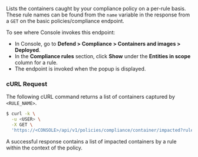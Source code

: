 Lists the containers caught by your compliance policy on a per-rule basis.
These rule names can be found from the `name` variable in the response from a `GET` on the basic policies/compliance endpoint.

To see where Console invokes this endpoint:

* In Console, go to **Defend > Compliance > Containers and images > Deployed**.
* In the **Compliance rules** section, click **Show** under the **Entities in scope** column for a rule.
* The endpoint is invoked when the popup is displayed.

### cURL Request

The following cURL command returns a list of containers captured by `<RULE_NAME>`.

```bash
$ curl -k \
  -u <USER> \
  -X GET \
  'https://<CONSOLE>/api/v1/policies/compliance/container/impacted?ruleName=<RULE_NAME>'
```

A successful response contains a list of impacted containers by a rule within the context of the policy.
